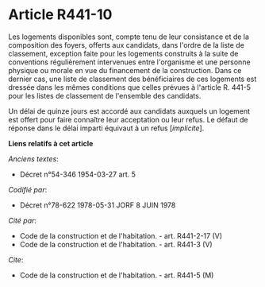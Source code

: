 # Article R441-10

Les logements disponibles sont, compte tenu de leur consistance et de la composition des foyers, offerts aux candidats, dans
l'ordre de la liste de classement, exception faite pour les logements construits à la suite de conventions régulièrement
intervenues entre l'organisme et une personne physique ou morale en vue du financement de la construction. Dans ce dernier
cas, une liste de classement des bénéficiaires de ces logements est dressée dans les mêmes conditions que celles prévues à
l'article R. 441-5 pour les listes de classement de l'ensemble des candidats.

Un délai de quinze jours est accordé aux candidats auxquels un logement est offert pour faire connaître leur acceptation ou
leur refus. Le défaut de réponse dans le délai imparti équivaut à un refus [*implicite*].

**Liens relatifs à cet article**

_Anciens textes_:

  - Décret n°54-346 1954-03-27 art. 5

_Codifié par_:

  - Décret n°78-622 1978-05-31 JORF 8 JUIN 1978

_Cité par_:

  - Code de la construction et de l'habitation. - art. R441-2-17 (V)
  - Code de la construction et de l'habitation. - art. R441-3 (V)

_Cite_:

  - Code de la construction et de l'habitation. - art. R441-5 (M)
